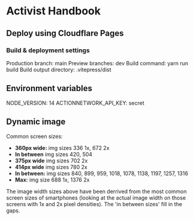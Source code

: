 # Activist Handbook

## Deploy using Cloudflare Pages

### Build & deployment settings

Production branch: main
Preview branches: dev
Build command: yarn run build
Build output directory: .vitepress/dist

## Environment variables

NODE_VERSION: 14
ACTIONNETWORK_API_KEY: secret

## Dynamic image

Common screen sizes:

- **360px wide:** img sizes 336 1x, 672 2x
- **In between** img sizes 420, 504
- **375px wide** img sizes 702 2x
- **414px wide** img sizes 780 2x
- **In between:** img sizes 840, 899, 959, 1018, 1078, 1138, 1197, 1257, 1316
- **Max:** img size 688 1x, 1376 2x

The image width sizes above have been derrived from the most common screen sizes of smartphones (looking at the actual image width on those screens with 1x and 2x pixel densities). The 'in between sizes' fill in the gaps.
